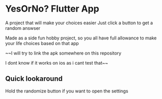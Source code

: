 # YesOrNo? Flutter App

A project that will make your choices easier
Just click a button to get a random answser

Made as a side fun hobby project, so you all have full allowance to make your life choices based on that app

~~I will try to link the apk somewhere on this repository

I dont know if it works on ios as i cant test that~~

## Quick lookaround

Hold the randomize button if you want to open the settings 
